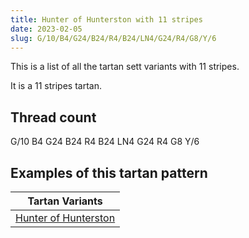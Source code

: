 ```yaml
---
title: Hunter of Hunterston with 11 stripes
date: 2023-02-05
slug: G/10/B4/G24/B24/R4/B24/LN4/G24/R4/G8/Y/6
---
```

This is a list of all the tartan sett variants with 11 stripes.

It is a 11 stripes tartan.


## Thread count
G/10 B4 G24 B24 R4 B24 LN4 G24 R4 G8 Y/6

## Examples of this tartan pattern

| Tartan Variants |
|---------------|
| [Hunter of Hunterston](/variants/g/10/b4/g24/b24/r4/b24/ln4/g24/r4/g8/y/6-b304080-g008000-lne0e0e0-rc00000-yf0c000)||
